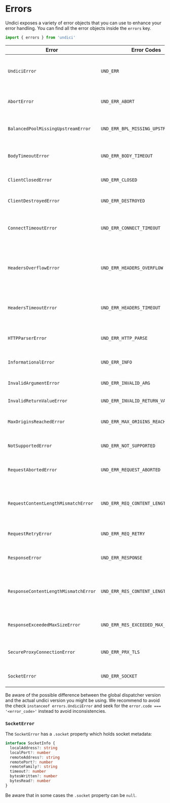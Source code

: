 # Errors

Undici exposes a variety of error objects that you can use to enhance your error handling.
You can find all the error objects inside the `errors` key.

```js
import { errors } from 'undici'
```

| Error                                | Error Codes                           | Description                                                               |
| ------------------------------------ | ------------------------------------- | ------------------------------------------------------------------------- |
| `UndiciError`                        | `UND_ERR`                             | all errors below are extended from `UndiciError`.                         |
| `AbortError`                         | `UND_ERR_ABORT`                       | the operation was aborted.                                                |
| `BalancedPoolMissingUpstreamError`   | `UND_ERR_BPL_MISSING_UPSTREAM`        | trying to use a balanced pool without upstreams.                          |
| `BodyTimeoutError`                   | `UND_ERR_BODY_TIMEOUT`                | socket is destroyed due to body timeout.                                  |
| `ClientClosedError`                  | `UND_ERR_CLOSED`                      | trying to use a closed client.                                            |
| `ClientDestroyedError`               | `UND_ERR_DESTROYED`                   | trying to use a destroyed client.                                         |
| `ConnectTimeoutError`                | `UND_ERR_CONNECT_TIMEOUT`             | socket is destroyed due to connect timeout.                               |
| `HeadersOverflowError`               | `UND_ERR_HEADERS_OVERFLOW`            | socket is destroyed due to headers' max size being exceeded.              |
| `HeadersTimeoutError`                | `UND_ERR_HEADERS_TIMEOUT`             | socket is destroyed due to headers timeout.                               |
| `HTTPParserError`                    | `UND_ERR_HTTP_PARSE`                  | there is an error while parsing the HTTP.                                 |
| `InformationalError`                 | `UND_ERR_INFO`                        | expected error with reason                                                |
| `InvalidArgumentError`               | `UND_ERR_INVALID_ARG`                 | passed an invalid argument.                                               |
| `InvalidReturnValueError`            | `UND_ERR_INVALID_RETURN_VALUE`        | returned an invalid value.                                                |
| `MaxOriginsReachedError`             | `UND_ERR_MAX_ORIGINS_REACHED`         | trying to add more origins than allowed.                                  |
| `NotSupportedError`                  | `UND_ERR_NOT_SUPPORTED`               | encountered unsupported functionality.                                    |
| `RequestAbortedError`                | `UND_ERR_REQUEST_ABORTED`             | the request has been aborted by the user                                  |
| `RequestContentLengthMismatchError`  | `UND_ERR_REQ_CONTENT_LENGTH_MISMATCH` | request body does not match content-length header                         |
| `RequestRetryError`                  | `UND_ERR_REQ_RETRY`                   | the request should be retried.                                            |
| `ResponseError`                      | `UND_ERR_RESPONSE`                    | there is an error with the response.                                      |
| `ResponseContentLengthMismatchError` | `UND_ERR_RES_CONTENT_LENGTH_MISMATCH` | response body does not match content-length header                        |
| `ResponseExceededMaxSizeError`       | `UND_ERR_RES_EXCEEDED_MAX_SIZE`       | response body exceed the max size allowed                                 |
| `SecureProxyConnectionError`         | `UND_ERR_PRX_TLS`                     | tls connection to a proxy failed                                          |
| `SocketError`                        | `UND_ERR_SOCKET`                      | there is an error with the socket.                                        |

Be aware of the possible difference between the global dispatcher version and the actual undici version you might be using. We recommend to avoid the check `instanceof errors.UndiciError` and seek for the `error.code === '<error_code>'` instead to avoid inconsistencies.
### `SocketError`

The `SocketError` has a `.socket` property which holds socket metadata:

```ts
interface SocketInfo {
  localAddress?: string
  localPort?: number
  remoteAddress?: string
  remotePort?: number
  remoteFamily?: string
  timeout?: number
  bytesWritten?: number
  bytesRead?: number
}
```

Be aware that in some cases the `.socket` property can be `null`.
